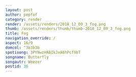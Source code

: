 ```yaml
---
layout: post
author: pepfof
category: render
render: /assets/renders/2018_12_09_3_fog.png
thumb: /assets/renders/thumb/thumb-2018_12_09_3_fog.png
title: Fog
navigation_override: /
aspect: 16/9
domcol: ^3b3b3b
spotisong: 3PYNwzHABIkJxA6hPcf9bT
songname: Butterfly
songautr: Weezer
postid: 36
---
```


<!--USER BEGIN 1-->

<!--USER END 1-->

<!--more-->
<!--USER BEGIN 2-->

<!--USER END 2-->


